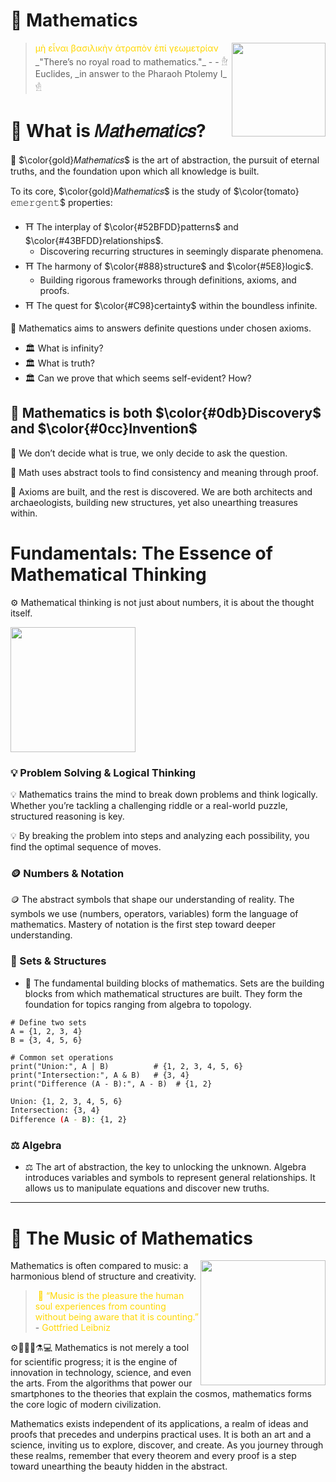 


# 🧮 Mathematics

  <img src='https://upload.wikimedia.org/wikipedia/commons/9/91/Head_of_Ptolemy_II_or_III_MET_EG66.99.134.jpeg' width=150 align=right>

<blockquote class="quotes">
<span style="color: gold;">μὴ εἶναι βασιλικὴν ἀτραπὸν ἐπί γεωμετρίαν </span>        
_"There’s no royal road to mathematics."_  
- - 𓁞 Euclides, _in answer to the Pharaoh Ptolemy I_ 𓁛
</blockquote>

# 🌟 What is 𝑀𝑎𝑡ℎ𝑒𝑚𝑎𝑡𝑖𝑐𝑠?

🦋 $\color{gold}𝑀𝑎𝑡ℎ𝑒𝑚𝑎𝑡𝑖𝑐𝑠$ is the art of abstraction, the pursuit of eternal truths, and the foundation upon which all knowledge is built. 

To its core, $\color{gold}𝑀𝑎𝑡ℎ𝑒𝑚𝑎𝑡𝑖𝑐𝑠$ is the study of $\color{tomato}𝚎𝚖𝚎𝚛𝚐𝚎𝚗𝚝$ properties:
* ⛩️ The interplay of $\color{#52BFDD}patterns$ and $\color{#43BFDD}relationships$.
  - Discovering recurring structures in seemingly disparate phenomena.
* ⛩️ The harmony of $\color{#888}structure$ and $\color{#5E8}logic$.
  - Building rigorous frameworks through definitions, axioms, and proofs.
* ⛩️ The quest for $\color{#C98}certainty$ within the boundless infinite.

📌 Mathematics aims to answers definite questions under chosen axioms.
- 🏛️ What is infinity?
- 🏛️ What is truth?
- 🏛️ Can we prove that which seems self-evident? How?

## 🌟 Mathematics is both $\color{#0db}Discovery$ and $\color{#0cc}Invention$
🔭 We don’t decide what is true, we only decide to ask the question.

🔬 Math uses abstract tools to find consistency and meaning through proof.

🔩 Axioms are built, and the rest is discovered. We are both architects and archaeologists, building new structures, yet also unearthing treasures within.

# Fundamentals: The Essence of Mathematical Thinking

⚙️ Mathematical thinking is not just about numbers, it is about the thought itself. 

[<img src="https://img.youtube.com/vi/B1J6Ou4q8vE/0.jpg"
width = 200 align="char">](https://youtu.be/B1J6Ou4q8vE)

### 💡 Problem Solving & Logical Thinking
💡 Mathematics trains the mind to break down problems and think logically. Whether you’re tackling a challenging riddle or a real-world puzzle, structured reasoning is key. 

💡 By breaking the problem into steps and analyzing each possibility, you find the optimal sequence of moves.

### 🪙 Numbers & Notation
🪙 The abstract symbols that shape our understanding of reality. The symbols we use (numbers, operators, variables) form the language of mathematics. Mastery of notation is the first step toward deeper understanding.

### 🧰 Sets & Structures
* 🧰 The fundamental building blocks of mathematics. Sets are the building blocks from which mathematical structures are built. They form the foundation for topics ranging from algebra to topology.
```Py
# Define two sets
A = {1, 2, 3, 4}
B = {3, 4, 5, 6}

# Common set operations
print("Union:", A | B)          # {1, 2, 3, 4, 5, 6}
print("Intersection:", A & B)   # {3, 4}
print("Difference (A - B):", A - B)  # {1, 2}
```

```bash
Union: {1, 2, 3, 4, 5, 6}
Intersection: {3, 4}
Difference (A - B): {1, 2}
```

### ⚖️  Algebra
- ⚖️ The art of abstraction, the key to unlocking the unknown.
Algebra introduces variables and symbols to represent general relationships. It allows us to manipulate equations and discover new truths.

***

# 🪽 The Music of Mathematics

<img src="https://drscdn.500px.org/photo/1061231064/m%3D900/v2?sig=c0f009ec2d769e2f1e2571c6dcdb7c320ab702ebbc8a62d8224fb73404f1c701"
width= 200 align="right">

Mathematics is often compared to music: a harmonious blend of structure and creativity. 

<blockquote class="quotes">
<span style="color: Gold; padding: 4px">🎹 “Music is the pleasure the human soul experiences from counting without being aware that it is counting.” </span>
- <span style="color: Gold;">Gottfried Leibniz</span>
</blockquote>

⚙️🔭🧬🔬⚗️💻  Mathematics is not merely a tool for scientific progress; it is the engine of innovation in technology, science, and even the arts. From the algorithms that power our smartphones to the theories that explain the cosmos, mathematics forms the core logic of modern civilization.  

Mathematics exists independent of its applications, a realm of ideas and proofs that precedes and underpins practical uses. It is both an art and a science, inviting us to explore, discover, and create. As you journey through these realms, remember that every theorem and every proof is a step toward unearthing the beauty hidden in the abstract.




